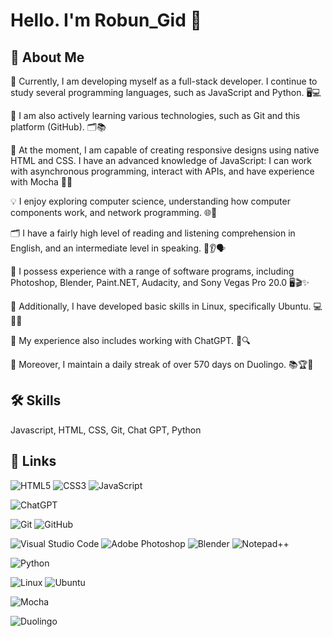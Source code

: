 
# Hello. I'm Robun_Gid 👋


## 🚀 About Me
🌟 Currently, I am developing myself as a full-stack developer. I continue to study several programming languages, such as JavaScript and Python. 🖥️💻

🚀 I am also actively learning various technologies, such as Git and this platform (GitHub). 🗂️📚

🎨 At the moment, I am capable of creating responsive designs using native HTML and CSS. I have an advanced knowledge of JavaScript: I can work with asynchronous programming, interact with APIs, and have experience with Mocha 🔄📡

💡 I enjoy exploring computer science, understanding how computer components work, and network programming. 🌐🔧

🗂️ I have a fairly high level of reading and listening comprehension in English, and an intermediate level in speaking. 📖👂🗣️

🎨 I possess experience with a range of software programs, including Photoshop, Blender, Paint.NET, Audacity, and Sony Vegas Pro 20.0 🖥️🎬✨

🐧 Additionally, I have developed basic skills in Linux, specifically Ubuntu. 💻🚀🔧

🤖 My experience also includes working with ChatGPT. 💬🔍

🦉 Moreover, I maintain a daily streak of over 570 days on Duolingo. 📚🏆🎉
## 🛠 Skills
Javascript, HTML, CSS, Git, Chat GPT, Python


## 🔗 Links
![HTML5](https://img.shields.io/badge/html5-%23E34F26.svg?style=for-the-badge&logo=html5&logoColor=white)
![CSS3](https://img.shields.io/badge/css3-%231572B6.svg?style=for-the-badge&logo=css3&logoColor=white)
![JavaScript](https://img.shields.io/badge/javascript-%23323330.svg?style=for-the-badge&logo=javascript&logoColor=%23F7DF1E)

![ChatGPT](https://img.shields.io/badge/chatGPT-74aa9c?style=for-the-badge&logo=openai&logoColor=white)

![Git](https://img.shields.io/badge/git-%23F05033.svg?style=for-the-badge&logo=git&logoColor=white)
![GitHub](https://img.shields.io/badge/github-%23121011.svg?style=for-the-badge&logo=github&logoColor=white)

![Visual Studio Code](https://img.shields.io/badge/Visual%20Studio%20Code-0078d7.svg?style=for-the-badge&logo=visual-studio-code&logoColor=white)
![Adobe Photoshop](https://img.shields.io/badge/adobe%20photoshop-%2331A8FF.svg?style=for-the-badge&logo=adobe%20photoshop&logoColor=white)
![Blender](https://img.shields.io/badge/blender-%23F5792A.svg?style=for-the-badge&logo=blender&logoColor=white)
![Notepad++](https://img.shields.io/badge/Notepad++-90E59A.svg?style=for-the-badge&logo=notepad%2b%2b&logoColor=black)


![Python](https://img.shields.io/badge/python-3670A0?style=for-the-badge&logo=python&logoColor=ffdd54)

![Linux](https://img.shields.io/badge/Linux-FCC624?style=for-the-badge&logo=linux&logoColor=black)
![Ubuntu](https://img.shields.io/badge/Ubuntu-E95420?style=for-the-badge&logo=ubuntu&logoColor=white)

![Mocha](https://img.shields.io/badge/-mocha-%238D6748?style=for-the-badge&logo=mocha&logoColor=white)


![Duolingo](https://img.shields.io/badge/Duolingo-%234DC730.svg?style=for-the-badge&logo=Duolingo&logoColor=white)
